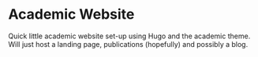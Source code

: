 # Academic Website

Quick little academic website set-up using Hugo and the academic theme.
Will just host a landing page, publications (hopefully) and possibly a blog.
